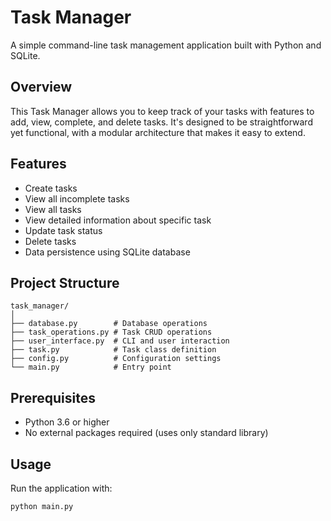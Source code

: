 # Task Manager

A simple command-line task management application built with Python and SQLite.

## Overview

This Task Manager allows you to keep track of your tasks with features to add, view, complete, and delete tasks. It's designed to be straightforward yet functional, with a modular architecture that makes it easy to extend.

## Features

- Create tasks
- View all incomplete tasks
- View all tasks
- View detailed information about specific task
- Update task status
- Delete tasks
- Data persistence using SQLite database

## Project Structure

```graphsql
task_manager/
│
├── database.py        # Database operations
├── task_operations.py # Task CRUD operations
├── user_interface.py  # CLI and user interaction
├── task.py            # Task class definition
├── config.py          # Configuration settings
└── main.py            # Entry point
```

## Prerequisites

- Python 3.6 or higher
- No external packages required (uses only standard library)

## Usage

Run the application with:

```bash
python main.py
```
